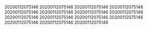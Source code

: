 20200112075146
20200112075146
20200112075146
20200112075146
20200112075146
20200112075146
20200112075146
20200112075146
20200112075146
20200112075146
20200112075146
20200112075146
20200112075146
20200112075146
20200112075146
